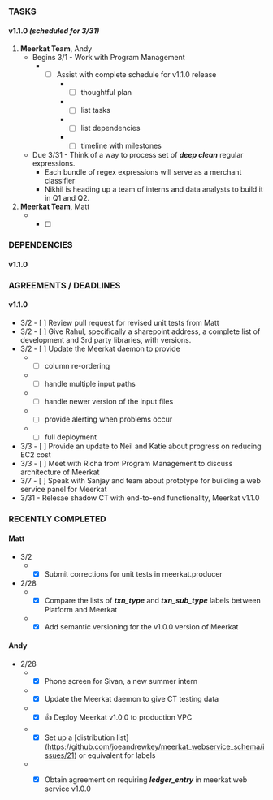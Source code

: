 ### TASKS
#### v1.1.0 *(scheduled for 3/31)*
1.  **Meerkat Team**, Andy
	* Begins 3/1 - Work with Program Management
		* - [ ] Assist with complete schedule for v1.1.0 release
			* - [ ] thoughtful plan
			* - [ ] list tasks
			* - [ ] list dependencies
			* - [ ] timeline with milestones
	* Due 3/31 - Think of a way to process set of ***deep clean*** regular expressions.
		* Each bundle of regex expressions will serve as a merchant classifier
		* Nikhil is heading up a team of interns and data analysts to build it in Q1 and Q2.
1.  **Meerkat Team**, Matt
	* - [ ]

### DEPENDENCIES
#### v1.1.0

### AGREEMENTS / DEADLINES
#### v1.1.0
* 3/2 - [ ] Review pull request for revised unit tests from Matt
* 3/2 - [ ] Give Rahul, specifically a sharepoint address, a complete list of development and 3rd party libraries, with versions.
* 3/2 - [ ] Update the Meerkat daemon to provide
	* - [ ] column re-ordering
	* - [ ] handle multiple input paths
	* - [ ] handle newer version of the input files
	* - [ ] provide alerting when problems occur
	* - [ ] full deployment
* 3/3 - [ ] Provide an update to Neil and Katie about progress on reducing EC2 cost
* 3/3 - [ ] Meet with Richa from Program Management to discuss architecture of Meerkat
* 3/7 - [ ] Speak with Sanjay and team about prototype for building a web service panel for Meerkat
* 3/31 - Relesae shadow CT with end-to-end functionality, Meerkat v1.1.0

### RECENTLY COMPLETED
#### Matt
* 3/2
	* - [x] Submit corrections for unit tests in meerkat.producer
* 2/28
	* - [x] Compare the lists of ***txn_type*** and ***txn_sub_type*** labels between Platform and Meerkat
	* - [x] Add semantic versioning for the v1.0.0 version of Meerkat

#### Andy
* 2/28
	* - [x] Phone screen for Sivan, a new summer intern
	* - [x] Update the Meerkat daemon to give CT testing data
	* - [x] :+1: Deploy Meerkat v1.0.0 to production VPC 
	* - [x] Set up a [distribution list] (https://github.com/joeandrewkey/meerkat_webservice_schema/issues/21) or equivalent for labels
	* - [x] Obtain agreement on requiring ***ledger_entry*** in meerkat web service v1.0.0

